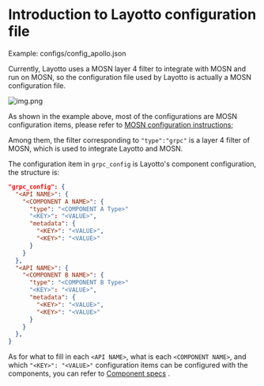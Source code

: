 # Introduction to Layotto configuration file
Example: configs/config_apollo.json

Currently, Layotto uses a MOSN layer 4 filter to integrate with MOSN and run on MOSN, so the configuration file used by Layotto is actually a MOSN configuration file.

![img.png](/img/configuration/layotto/img.png)

As shown in the example above, most of the configurations are MOSN configuration items, please refer to [MOSN configuration instructions](https://mosn.io/docs/configuration/);

Among them, the filter corresponding to `"type":"grpc"` is a layer 4 filter of MOSN, which is used to integrate Layotto and MOSN.

The configuration item in `grpc_config` is Layotto's component configuration, the structure is:

```json
"grpc_config": {
  "<API NAME>": {
    "<COMPONENT A NAME>": {
      "type": "<COMPONENT A Type>"
      "<KEY>": "<VALUE>",
      "metadata": {
        "<KEY>": "<VALUE>",
        "<KEY>": "<VALUE>"
      }
    }
  },
  "<API NAME>": {
    "<COMPONENT B NAME>": {
      "type": "<COMPONENT B Type>"
      "<KEY>": "<VALUE>",
      "metadata": {
        "<KEY>": "<VALUE>",
        "<KEY>": "<VALUE>"
      }
    }
  },
}
```

As for what to fill in each `<API NAME>`, what is each `<COMPONENT NAME>`, and which `"<KEY>": "<VALUE>"` configuration items can be configured with the components, you can refer to [Component specs](component_specs/overview) .
